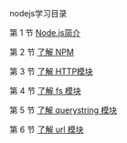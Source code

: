 nodejs学习目录

第 1 节 [Node.js简介](https://github.com/Anthony-Wilson/nodejs/tree/master/About%20node)

第 2 节 [了解 NPM](https://github.com/Anthony-Wilson/nodejs/tree/master/lesson2-npm)

第 3 节 [了解 HTTP模块](https://github.com/Anthony-Wilson/nodejs/tree/master/lesson3-HTTP%E6%A8%A1%E5%9D%97)

第 4 节 [了解 fs 模块](https://github.com/Anthony-Wilson/nodejs/tree/master/lesson4-fs%E6%A8%A1%E5%9D%97)

第 5 节 [了解 querystring 模块](https://github.com/Anthony-Wilson/nodejs/tree/master/lesson5-querystring%E6%A8%A1%E5%9D%97)

第 6 节 [了解 url 模块](https://github.com/Anthony-Wilson/nodejs/tree/master/lesson6-url%E6%A8%A1%E5%9D%97)
